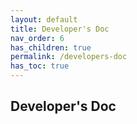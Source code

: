 ```yaml
---
layout: default    
title: Developer's Doc
nav_order: 6
has_children: true
permalink: /developers-doc
has_toc: true
---
```


## Developer's Doc 